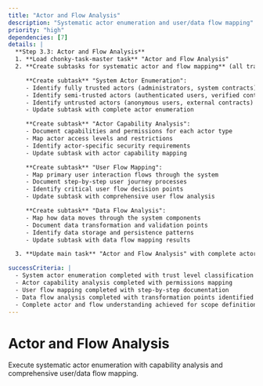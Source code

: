 ```yaml
---
title: "Actor and Flow Analysis"
description: "Systematic actor enumeration and user/data flow mapping"
priority: "high"
dependencies: [7]
details: |
  **Step 3.3: Actor and Flow Analysis**
  1. **Load chonky-task-master task** "Actor and Flow Analysis"
  2. **Create subtasks for systematic actor and flow mapping** (all tracking via tasks):

     **Create subtask** "System Actor Enumeration":
     - Identify fully trusted actors (administrators, system contracts)
     - Identify semi-trusted actors (authenticated users, verified contracts)
     - Identify untrusted actors (anonymous users, external contracts)
     - Update subtask with complete actor enumeration

     **Create subtask** "Actor Capability Analysis":
     - Document capabilities and permissions for each actor type
     - Map actor access levels and restrictions
     - Identify actor-specific security requirements
     - Update subtask with actor capability mapping

     **Create subtask** "User Flow Mapping":
     - Map primary user interaction flows through the system
     - Document step-by-step user journey processes
     - Identify critical user flow decision points
     - Update subtask with comprehensive user flow analysis

     **Create subtask** "Data Flow Analysis":
     - Map how data moves through the system components
     - Document data transformation and validation points
     - Identify data storage and persistence patterns
     - Update subtask with data flow mapping results

  3. **Update main task** "Actor and Flow Analysis" with complete actor and flow understanding for audit scope definition

successCriteria: |
  - System actor enumeration completed with trust level classification
  - Actor capability analysis completed with permissions mapping
  - User flow mapping completed with step-by-step documentation
  - Data flow analysis completed with transformation points identified
  - Complete actor and flow understanding achieved for scope definition
---
```


# Actor and Flow Analysis

Execute systematic actor enumeration with capability analysis and comprehensive user/data flow mapping.
